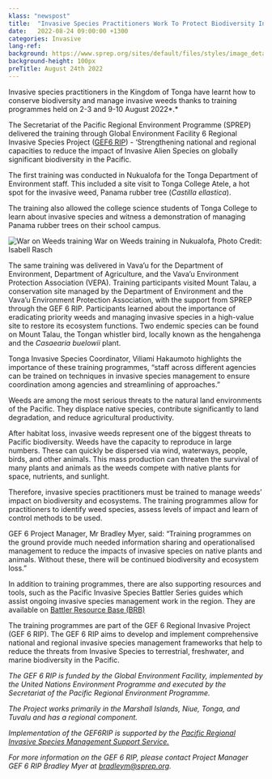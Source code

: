 ```yaml
---
klass: "newspost"
title:  "Invasive Species Practitioners Work To Protect Biodiversity In The Kingdom Of Tonga"
date:   2022-08-24 09:00:00 +1300
categories: Invasive
lang-ref: 
background: https://www.sprep.org/sites/default/files/styles/image_detai_670_400_/public/images/news/WOW%20Training%20Nukualofa%20PC%20Isabell%20Rasch%20-%20Copy.jpg?itok=3zmwP71s
background-height: 100px
preTitle: August 24th 2022
---
```

Invasive species practitioners in the Kingdom of Tonga have learnt how to conserve biodiversity and manage invasive weeds  thanks to training programmes held on 2-3 and 9-10 August 2022*.*

The Secretariat of the Pacific Regional Environment Programme (SPREP) delivered the training through Global Environment Facility 6 Regional Invasive Species Project ([GEF6 RIP](https://www.sprep.org/gef6-rip)) - ‘Strengthening national and regional capacities to reduce the impact of Invasive Alien Species on globally significant biodiversity in the Pacific.

The first training was conducted in Nukualofa for the Tonga Department of Environment staff. This included a site visit to Tonga College Atele, a hot spot for the invasive weed, Panama rubber tree (*Castilla ellastica*).

The training also allowed the college science students of Tonga College to learn about invasive species and witness a demonstration of managing Panama rubber trees on their school campus.

![War on Weeds training War on Weeds training in Nukualofa, Photo Credit: Isabell Rasch](https://www.sprep.org/sites/default/files/users/Christine%20Tuioti/WOW%20Training%20Nukualofa%202%20PC%20Isabell%20Rasch.jpg)

The same training was delivered in Vava’u for the Department of Environment, Department of Agriculture, and the Vava’u Environment Protection Association (VEPA). Training participants visited Mount Talau, a conservation site managed by the Department of Environment and the Vava’u Environment Protection Association, with the support from SPREP through the GEF 6 RIP. Participants learned about the importance of eradicating priority weeds and managing invasive species in a high-value site to restore its ecosystem functions.  Two endemic species can be found on Mount Talau, the Tongan whistler bird, locally known as the hengahenga and the *Casaearia buelowii* plant. 

Tonga Invasive Species Coordinator, Viliami Hakaumoto highlights the importance of these training programmes, “staff across different agencies can be trained on techniques in invasive species management to ensure coordination among agencies and streamlining of approaches.”

Weeds are among the most serious threats to the natural land environments of the Pacific. They displace native species, contribute significantly to land degradation, and reduce agricultural productivity.

After habitat loss, invasive weeds represent one of the biggest threats to Pacific biodiversity. Weeds have the capacity to reproduce in large numbers. These can quickly be dispersed via wind, waterways, people, birds, and other animals. This mass production can threaten the survival of many plants and animals as the weeds compete with native plants for space, nutrients, and sunlight.

Therefore, invasive species practitioners must be trained to manage weeds’ impact on biodiversity and ecosystems. The training programmes allow for practitioners to identify weed species, assess levels of impact and learn of control methods to be used.

GEF 6 Project Manager, Mr Bradley Myer, said: “Training programmes on the ground provide much needed information sharing and operationalised management to reduce the impacts of invasive species on native plants and animals. Without these, there will be continued biodiversity and ecosystem loss.”

In addition to training programmes, there are also supporting resources and tools, such as the Pacific Invasive Species Battler Series guides which assist ongoing invasive species management work in the region. They are available on [Battler Resource Base (BRB)](https://brb.sprep.org/)

The training programmes are part of the GEF 6 Regional Invasive Project (GEF 6 RIP). The GEF 6 RIP aims to develop and implement comprehensive national and regional invasive species management frameworks that help to reduce the threats from Invasive Species to terrestrial, freshwater, and marine biodiversity in the Pacific.

*The GEF 6 RIP is funded by the Global Environment Facility, implemented by the United Nations Environment Programme and executed by the Secretariat of the Pacific Regional Environment Programme.* 

*The Project works primarily in the Marshall Islands, Niue, Tonga, and Tuvalu and has a regional component.*

*Implementation of the GEF6RIP is supported by the* [*Pacific Regional Invasive Species Management Support Service.*](https://www.sprep.org/invasive-species-management-in-the-pacific/prismss)

*For more information on the GEF 6 RIP, please contact Project Manager GEF 6 RIP Bradley Myer at* [*bradleym@sprep.org*](mailto:bradleym@sprep.org)*.*
